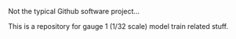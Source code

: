 Not the typical Github software project...

This is a repository for gauge 1 (1/32 scale) model train related stuff.
